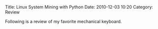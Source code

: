 Title: Linux System Mining with Python
Date: 2010-12-03 10:20
Category: Review

Following is a review of my favorite mechanical keyboard.